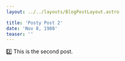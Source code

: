 ```yaml
---
layout: ../../layouts/BlogPostLayout.astro

title: 'Posty Post 2'
date: 'Nov 8, 1988'
teaser: ''
---
```


2️⃣ This is the second post.

